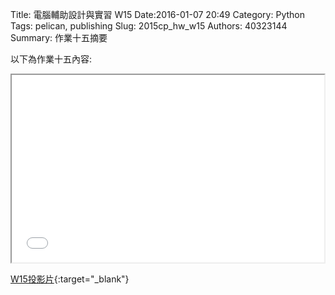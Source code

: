 Title: 電腦輔助設計與實習  W15
Date:2016-01-07 20:49
Category: Python
Tags: pelican, publishing
Slug: 2015cp_hw_w15
Authors: 40323144
Summary: 作業十五摘要

以下為作業十五內容:

<iframe src="40323144_cp_w15.html" width="500" height="300"></iframe>

[W15投影片](40323144_cp_w15.html){:target="_blank"}

